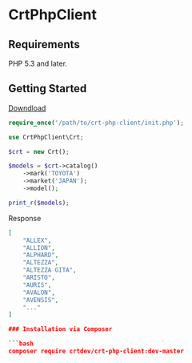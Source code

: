 CrtPhpClient
============

Requirements
------------

PHP 5.3 and later.

Getting Started
---------------

[Downdload](https://github.com/CrtDev/CrtPhpClient/archive/master.zip)

```php
require_once('/path/to/crt-php-client/init.php');

use CrtPhpClient\Crt;

$crt = new Crt();

$models = $crt->catalog()
    ->mark('TOYOTA')
    ->market('JAPAN');
    ->model();

print_r($models);
```

Response

```json
[
    "ALLEX",
    "ALLION",
    "ALPHARD",
    "ALTEZZA",
    "ALTEZZA GITA",
    "ARISTO",
    "AURIS",
    "AVALON",
    "AVENSIS",
    "..."
]

### Installation via Composer

```bash
composer require crtdev/crt-php-client:dev-master
```
